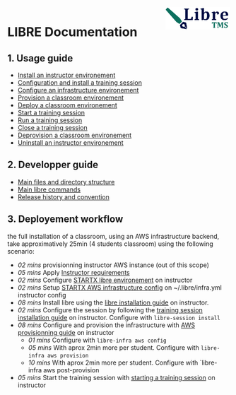 <img align="right" height="50" src="https://raw.githubusercontent.com/startxfr/libre/dev/docs/assets/logo.svg?sanitize=true">

# LIBRE Documentation

## 1. Usage guide

- [Install an instructor environement](user-guides/install-instructor.md)
- [Configuration and install a training session](user-guides/install-session.md#configure)
- [Configure an infrastructure environement](user-guides/install-infra.md#configure)
- [Provision a classroom environement](user-guides/install-infra.md#provision)
- [Deploy a classroom environement](user-guides/install-infra.md#post-provision)
- [Start a training session](user-guides/install-session.md#start-the-training)
- [Run a training session](user-guides/run-training.md)
- [Close a training session](user-guides/uninstall-session.md)
- [Deprovision  a classroom environement](user-guides/uninstall-infra.md)
- [Uninstall an instructor environement](user-guides/uninstall-instructor.md)

## 2. Developper guide

- [Main files and directory structure](developper/FILES.md)
- [Main libre commands](developper/BIN.md)
- [Release history and convention](RELEASES.md)


## 3. Deployement workflow

the full installation of a classroom, using an AWS infrastructure backend, take 
approximatively 25min (4 students classroom) using the following scenario:

- *02 mins* provisionning instructor AWS instance (out of this scope)
- *05 mins* Apply [Instructor requirements](#111-instructor-requirements)
- *02 mins* Configure [STARTX libre environement](#112-configuring-startx-libre-environement-on-instructor) 
  on instructor
- *02 mins* Setup [STARTX AWS infrastructure config](#433-aws-infractusture) on 
  ~/.libre/infra.yml instructor config
- *08 mins* Install libre using the [libre installation guide](#113-install-libre-tms) 
  on instructor.
- *02 mins* Configure the session by following the 
  [training session installation guide](#121-configure-and-install-training-session) 
  on instructor. Configure with `libre-session install`
- *08 mins* Configure and provision the infrastructure with 
  [AWS provisionning guide](#133-aws-provisionning) on instructor
  - *01 mins* Configure with `libre-infra aws config`
  - *05 mins* With aprox 2min more per student. Configure with 
    `libre-infra aws provision`
  - *10 mins* With aprox 2min more per student. Configure with 
    `libre-infra aws post-provision
- *05 mins* Start the training session with 
  [starting a training session](#14-start-your-training-session) on instructor